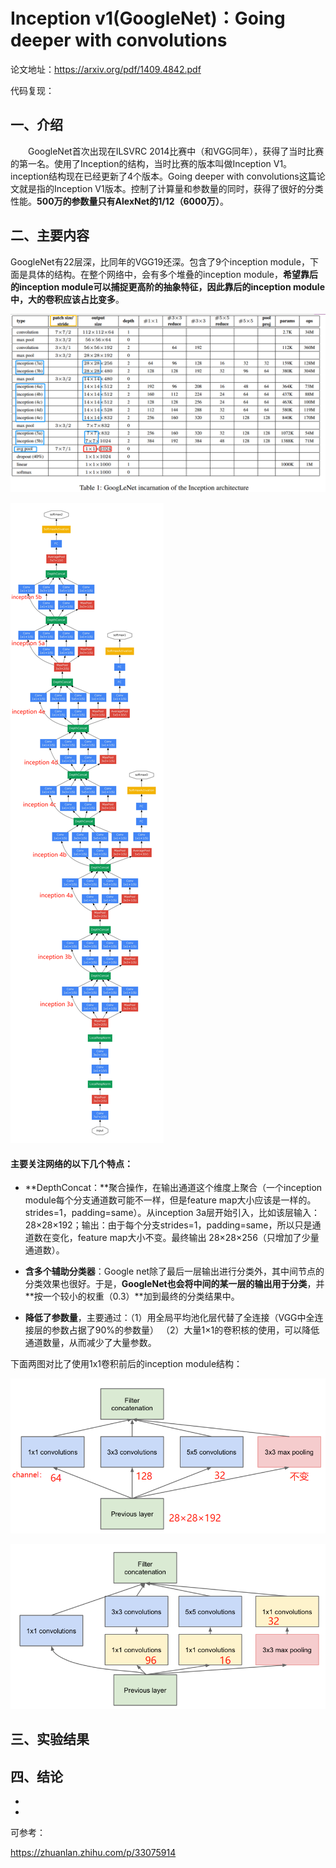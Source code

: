 # **Inception v1(GoogleNet)：Going deeper with convolutions**

论文地址：<https://arxiv.org/pdf/1409.4842.pdf>

代码复现：



## 一、介绍

&emsp;&emsp;GoogleNet首次出现在ILSVRC 2014比赛中（和VGG同年），获得了当时比赛的第一名。使用了Inception的结构，当时比赛的版本叫做Inception V1。inception结构现在已经更新了4个版本。Going deeper with convolutions这篇论文就是指的Inception V1版本。控制了计算量和参数量的同时，获得了很好的分类性能。**500万的参数量只有AlexNet的1/12（6000万）**。











## 二、主要内容

GoogleNet有22层深，比同年的VGG19还深。包含了9个inception module，下面是具体的结构。在整个网络中，会有多个堆叠的inception module，**希望靠后的inception module可以捕捉更高阶的抽象特征，因此靠后的inception module中，大的卷积应该占比变多**。

![这里随便写文字](https://github.com/clw5180/CV_Paper/blob/master/res/GoogleNet/1.png)

![这里随便写文字](https://github.com/clw5180/CV_Paper/blob/master/res/GoogleNet/2.png)



#### 主要关注网络的以下几个特点：

- **DepthConcat：**聚合操作，在输出通道这个维度上聚合（一个inception module每个分支通道数可能不一样，但是feature map大小应该是一样的。strides=1，padding=same）。从inception 3a层开始引入，比如该层输入：28×28×192；输出：由于每个分支strides=1，padding=same，所以只是通道数在变化，feature map大小不变。最终输出 28×28×256（只增加了少量通道数）。

- **含多个辅助分类器**：Google net除了最后一层输出进行分类外，其中间节点的分类效果也很好。于是，**GoogleNet也会将中间的某一层的输出用于分类**，并**按一个较小的权重（0.3）**加到最终的分类结果中。

- **降低了参数量**，主要通过：（1）用全局平均池化层代替了全连接（VGG中全连接层的参数占据了90%的参数量） （2）大量1×1的卷积核的使用，可以降低通道数量，从而减少了大量参数。

下面两图对比了使用1x1卷积前后的inception module结构：

![这里随便写文字](https://github.com/clw5180/CV_Paper/blob/master/res/GoogleNet/3.png)

![这里随便写文字](https://github.com/clw5180/CV_Paper/blob/master/res/GoogleNet/4.png)





## 三、实验结果





## 四、结论

* 
* 



可参考：

<https://zhuanlan.zhihu.com/p/33075914>
